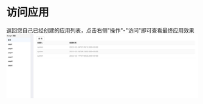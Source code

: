 # 访问应用
   返回您自己已经创建的应用列表，点击右侧"操作"-"访问"即可查看最终应用效果
   ![创建小程序](../../../../../image/IoT/IoT-Aep/lowcode-use.jpeg)

